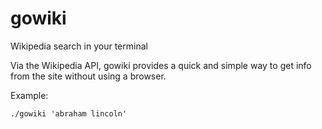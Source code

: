 # gowiki
Wikipedia search in your terminal

Via the Wikipedia API, gowiki provides a quick and simple way to get info from the site without using a browser.

Example:
```
./gowiki 'abraham lincoln'
```
